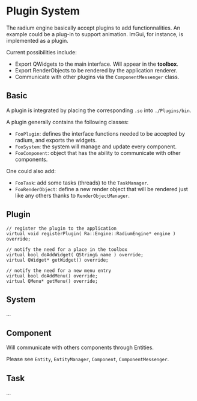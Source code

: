 # Plugin System

The radium engine basically accept plugins to add functionnalities. An example
could be a plug-in to support animation. ImGui, for instance, is implemented as
a plugin.

Current possibilities include:
+ Export QWidgets to the main interface. Will appear in the **toolbox**.
+ Export RenderObjects to be rendered by the application renderer.
+ Communicate with other plugins via the `ComponentMessenger` class.

## Basic

A plugin is integrated by placing the corresponding `.so` into `./Plugins/bin`.

A plugin generally contains the following classes:
+ `FooPlugin`: defines the interface functions needed to be accepted by radium,
and exports the widgets.
+ `FooSystem`: the system will manage and update every component.
+ `FooComponent`: object that has the ability to communicate with other components.

One could also add:
+ `FooTask`: add some tasks (threads) to the `TaskManager`.
+ `FooRenderObject`: define a new render object that will be rendered just like
any others thanks to `RenderObjectManager`.

## Plugin

    // register the plugin to the application
    virtual void registerPlugin( Ra::Engine::RadiumEngine* engine ) override;

    // notify the need for a place in the toolbox
    virtual bool doAddWidget( QString& name ) override;    
    virtual QWidget* getWidget() override;

    // notify the need for a new menu entry
    virtual bool doAddMenu() override;
    virtual QMenu* getMenu() override;

## System

...

## Component

Will communicate with others components through Entities.

Please see `Entity`, `EntityManager`, `Component`, `ComponentMessenger`.

## Task

...
